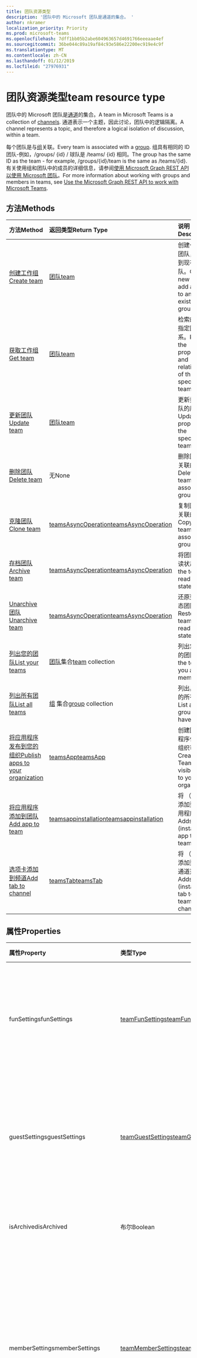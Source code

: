 ```yaml
---
title: 团队资源类型
description: '团队中的 Microsoft 团队是通道的集合。 '
author: nkramer
localization_priority: Priority
ms.prod: microsoft-teams
ms.openlocfilehash: 7dff1bb05b2abe604963657d4691766eeeaae4ef
ms.sourcegitcommit: 36be044c89a19af84c93e586e22200ec919e4c9f
ms.translationtype: MT
ms.contentlocale: zh-CN
ms.lasthandoff: 01/12/2019
ms.locfileid: "27976931"
---
```

# <a name="team-resource-type"></a><span data-ttu-id="baefa-103">团队资源类型</span><span class="sxs-lookup"><span data-stu-id="baefa-103">team resource type</span></span>



<span data-ttu-id="baefa-104">团队中的 Microsoft 团队是[通道](channel.md)的集合。</span><span class="sxs-lookup"><span data-stu-id="baefa-104">A team in Microsoft Teams is a collection of [channels](channel.md).</span></span> <span data-ttu-id="baefa-105">通道表示一个主题，因此讨论，团队中的逻辑隔离。</span><span class="sxs-lookup"><span data-stu-id="baefa-105">A channel represents a topic, and therefore a logical isolation of discussion, within a team.</span></span>

<span data-ttu-id="baefa-106">每个团队是与[组](../resources/group.md)关联。</span><span class="sxs-lookup"><span data-stu-id="baefa-106">Every team is associated with a [group](../resources/group.md).</span></span>
<span data-ttu-id="baefa-107">组具有相同的 ID 团队-例如，/groups/ {id} / 球队是 /teams/ {id} 相同。</span><span class="sxs-lookup"><span data-stu-id="baefa-107">The group has the same ID as the team - for example, /groups/{id}/team is the same as /teams/{id}.</span></span>
<span data-ttu-id="baefa-108">有关使用组和团队中的成员的详细信息，请参阅[使用 Microsoft Graph REST API 以使用 Microsoft 团队](teams-api-overview.md)。</span><span class="sxs-lookup"><span data-stu-id="baefa-108">For more information about working with groups and members in teams, see [Use the Microsoft Graph REST API to work with Microsoft Teams](teams-api-overview.md).</span></span>

## <a name="methods"></a><span data-ttu-id="baefa-109">方法</span><span class="sxs-lookup"><span data-stu-id="baefa-109">Methods</span></span>

| <span data-ttu-id="baefa-110">方法</span><span class="sxs-lookup"><span data-stu-id="baefa-110">Method</span></span>       | <span data-ttu-id="baefa-111">返回类型</span><span class="sxs-lookup"><span data-stu-id="baefa-111">Return Type</span></span>  |<span data-ttu-id="baefa-112">说明</span><span class="sxs-lookup"><span data-stu-id="baefa-112">Description</span></span>|
|:---------------|:--------|:----------|
|[<span data-ttu-id="baefa-113">创建工作组</span><span class="sxs-lookup"><span data-stu-id="baefa-113">Create team</span></span>](../api/team-put-teams.md) | [<span data-ttu-id="baefa-114">团队</span><span class="sxs-lookup"><span data-stu-id="baefa-114">team</span></span>](team.md) | <span data-ttu-id="baefa-115">创建一个新的团队，或添加到现有组的团队。</span><span class="sxs-lookup"><span data-stu-id="baefa-115">Create a new team, or add a team to an existing group.</span></span>|
|[<span data-ttu-id="baefa-116">获取工作组</span><span class="sxs-lookup"><span data-stu-id="baefa-116">Get team</span></span>](../api/team-get.md) | [<span data-ttu-id="baefa-117">团队</span><span class="sxs-lookup"><span data-stu-id="baefa-117">team</span></span>](team.md) | <span data-ttu-id="baefa-118">检索的属性和指定团队的关系。</span><span class="sxs-lookup"><span data-stu-id="baefa-118">Retrieve the properties and relationships of the specified team.</span></span>|
|[<span data-ttu-id="baefa-119">更新团队</span><span class="sxs-lookup"><span data-stu-id="baefa-119">Update team</span></span>](../api/team-update.md) | [<span data-ttu-id="baefa-120">团队</span><span class="sxs-lookup"><span data-stu-id="baefa-120">team</span></span>](team.md) |<span data-ttu-id="baefa-121">更新指定的团队的属性。</span><span class="sxs-lookup"><span data-stu-id="baefa-121">Update the properties of the specified team.</span></span> |
|[<span data-ttu-id="baefa-122">删除团队</span><span class="sxs-lookup"><span data-stu-id="baefa-122">Delete team</span></span>](/graph/api/group-delete?view=graph-rest-1.0) | <span data-ttu-id="baefa-123">无</span><span class="sxs-lookup"><span data-stu-id="baefa-123">None</span></span> |<span data-ttu-id="baefa-124">删除团队和其关联的组。</span><span class="sxs-lookup"><span data-stu-id="baefa-124">Delete the team and its associated group.</span></span> |
|[<span data-ttu-id="baefa-125">克隆团队</span><span class="sxs-lookup"><span data-stu-id="baefa-125">Clone team</span></span>](../api/team-clone.md) | [<span data-ttu-id="baefa-126">teamsAsyncOperation</span><span class="sxs-lookup"><span data-stu-id="baefa-126">teamsAsyncOperation</span></span>](../resources/teamsasyncoperation.md) |<span data-ttu-id="baefa-127">复制团队和其关联的组。</span><span class="sxs-lookup"><span data-stu-id="baefa-127">Copy the team and its associated group.</span></span> |
|[<span data-ttu-id="baefa-128">存档团队</span><span class="sxs-lookup"><span data-stu-id="baefa-128">Archive team</span></span>](../api/team-archive.md) | [<span data-ttu-id="baefa-129">teamsAsyncOperation</span><span class="sxs-lookup"><span data-stu-id="baefa-129">teamsAsyncOperation</span></span>](../resources/teamsasyncoperation.md) |<span data-ttu-id="baefa-130">将团队放在只读状态。</span><span class="sxs-lookup"><span data-stu-id="baefa-130">Put the team in a read-only state.</span></span> |
|[<span data-ttu-id="baefa-131">Unarchive 团队</span><span class="sxs-lookup"><span data-stu-id="baefa-131">Unarchive team</span></span>](../api/team-unarchive.md) | [<span data-ttu-id="baefa-132">teamsAsyncOperation</span><span class="sxs-lookup"><span data-stu-id="baefa-132">teamsAsyncOperation</span></span>](../resources/teamsasyncoperation.md) |<span data-ttu-id="baefa-133">还原到读写状态团队。</span><span class="sxs-lookup"><span data-stu-id="baefa-133">Restore the team to a read-write state.</span></span> |
|[<span data-ttu-id="baefa-134">列出您的团队</span><span class="sxs-lookup"><span data-stu-id="baefa-134">List your teams</span></span>](../api/user-list-joinedteams.md) | <span data-ttu-id="baefa-135">[团队](team.md)集合</span><span class="sxs-lookup"><span data-stu-id="baefa-135">[team](team.md) collection</span></span> | <span data-ttu-id="baefa-136">列出您是成员的团队。</span><span class="sxs-lookup"><span data-stu-id="baefa-136">List the teams you are a member of.</span></span> |
|[<span data-ttu-id="baefa-137">列出所有团队</span><span class="sxs-lookup"><span data-stu-id="baefa-137">List all teams</span></span>](/graph/teams-list-all-teams) | <span data-ttu-id="baefa-138">[组](group.md) 集合</span><span class="sxs-lookup"><span data-stu-id="baefa-138">[group](group.md) collection</span></span> | <span data-ttu-id="baefa-139">列出具有团队的所有组。</span><span class="sxs-lookup"><span data-stu-id="baefa-139">List all groups that have teams.</span></span> |
|[<span data-ttu-id="baefa-140">将应用程序发布到您的组织</span><span class="sxs-lookup"><span data-stu-id="baefa-140">Publish apps to your organization</span></span>](../resources/teamsapp.md)| [<span data-ttu-id="baefa-141">teamsApp</span><span class="sxs-lookup"><span data-stu-id="baefa-141">teamsApp</span></span>](../resources/teamsapp.md) | <span data-ttu-id="baefa-142">创建团队应用程序仅对您的组织可见。</span><span class="sxs-lookup"><span data-stu-id="baefa-142">Create Teams apps visible only to your organization.</span></span> |
|[<span data-ttu-id="baefa-143">将应用程序添加到团队</span><span class="sxs-lookup"><span data-stu-id="baefa-143">Add app to team</span></span>](../api/teamsappinstallation-add.md) | [<span data-ttu-id="baefa-144">teamsappinstallation</span><span class="sxs-lookup"><span data-stu-id="baefa-144">teamsappinstallation</span></span>](teamsappinstallation.md) | <span data-ttu-id="baefa-145">将 （安装） 添加到团队应用程序。</span><span class="sxs-lookup"><span data-stu-id="baefa-145">Adds (installs) an app to a team.</span></span>|
|[<span data-ttu-id="baefa-146">选项卡添加到频道</span><span class="sxs-lookup"><span data-stu-id="baefa-146">Add tab to channel</span></span>](../api/teamstab-add.md) | [<span data-ttu-id="baefa-147">teamsTab</span><span class="sxs-lookup"><span data-stu-id="baefa-147">teamsTab</span></span>](../resources/teamstab.md) | <span data-ttu-id="baefa-148">将 （安装） 添加到团队的通道选项卡。</span><span class="sxs-lookup"><span data-stu-id="baefa-148">Adds (installs) a tab to a team's channel.</span></span>|

## <a name="properties"></a><span data-ttu-id="baefa-149">属性</span><span class="sxs-lookup"><span data-stu-id="baefa-149">Properties</span></span>

| <span data-ttu-id="baefa-150">属性</span><span class="sxs-lookup"><span data-stu-id="baefa-150">Property</span></span> | <span data-ttu-id="baefa-151">类型</span><span class="sxs-lookup"><span data-stu-id="baefa-151">Type</span></span>   | <span data-ttu-id="baefa-152">说明</span><span class="sxs-lookup"><span data-stu-id="baefa-152">Description</span></span> |
|:---------------|:--------|:----------|
|<span data-ttu-id="baefa-153">funSettings</span><span class="sxs-lookup"><span data-stu-id="baefa-153">funSettings</span></span>|[<span data-ttu-id="baefa-154">teamFunSettings</span><span class="sxs-lookup"><span data-stu-id="baefa-154">teamFunSettings</span></span>](teamfunsettings.md) |<span data-ttu-id="baefa-155">要配置的团队中的使用 Giphy、 memes 和标签的设置。</span><span class="sxs-lookup"><span data-stu-id="baefa-155">Settings to configure use of Giphy, memes, and stickers in the team.</span></span>|
|<span data-ttu-id="baefa-156">guestSettings</span><span class="sxs-lookup"><span data-stu-id="baefa-156">guestSettings</span></span>|[<span data-ttu-id="baefa-157">teamGuestSettings</span><span class="sxs-lookup"><span data-stu-id="baefa-157">teamGuestSettings</span></span>](teamguestsettings.md) |<span data-ttu-id="baefa-158">要配置的是否来宾可以创建、 更新或删除通道团队中的设置。</span><span class="sxs-lookup"><span data-stu-id="baefa-158">Settings to configure whether guests can create, update, or delete channels in the team.</span></span>|
|<span data-ttu-id="baefa-159">isArchived</span><span class="sxs-lookup"><span data-stu-id="baefa-159">isArchived</span></span>|<span data-ttu-id="baefa-160">布尔</span><span class="sxs-lookup"><span data-stu-id="baefa-160">Boolean</span></span>|<span data-ttu-id="baefa-161">此团队是否处于只读模式。</span><span class="sxs-lookup"><span data-stu-id="baefa-161">Whether this team is in read-only mode.</span></span> |
|<span data-ttu-id="baefa-162">memberSettings</span><span class="sxs-lookup"><span data-stu-id="baefa-162">memberSettings</span></span>|[<span data-ttu-id="baefa-163">teamMemberSettings</span><span class="sxs-lookup"><span data-stu-id="baefa-163">teamMemberSettings</span></span>](teammembersettings.md) |<span data-ttu-id="baefa-164">例如，要配置的成员可以执行某些操作时，是否设置创建通道，并将自动程序，添加团队中。</span><span class="sxs-lookup"><span data-stu-id="baefa-164">Settings to configure whether members can perform certain actions, for example, create channels and add bots, in the team.</span></span>|
|<span data-ttu-id="baefa-165">messagingSettings</span><span class="sxs-lookup"><span data-stu-id="baefa-165">messagingSettings</span></span>|[<span data-ttu-id="baefa-166">teamMessagingSettings</span><span class="sxs-lookup"><span data-stu-id="baefa-166">teamMessagingSettings</span></span>](teammessagingsettings.md) |<span data-ttu-id="baefa-167">要配置的消息设置和团队中的提及。</span><span class="sxs-lookup"><span data-stu-id="baefa-167">Settings to configure messaging and mentions in the team.</span></span>|
|<span data-ttu-id="baefa-168">WebUrl</span><span class="sxs-lookup"><span data-stu-id="baefa-168">webUrl</span></span>|<span data-ttu-id="baefa-169">字符串 （只读）</span><span class="sxs-lookup"><span data-stu-id="baefa-169">string (readonly)</span></span> | <span data-ttu-id="baefa-170">将转到 Microsoft 团队客户端中的团队超链接。</span><span class="sxs-lookup"><span data-stu-id="baefa-170">A hyperlink that will go to the team in the Microsoft Teams client.</span></span> <span data-ttu-id="baefa-171">这是当您右键单击在客户端中的 Microsoft 团队团队，然后选择**获取团队链接**获取的 URL。</span><span class="sxs-lookup"><span data-stu-id="baefa-171">This is the URL that you get when you right-click a team in the Microsoft Teams client and select **Get link to team**.</span></span> <span data-ttu-id="baefa-172">此 URL 应是视为不透明 blob，并且未分列。</span><span class="sxs-lookup"><span data-stu-id="baefa-172">This URL should be treated as an opaque blob, and not parsed.</span></span> |

## <a name="relationships"></a><span data-ttu-id="baefa-173">Relationships</span><span class="sxs-lookup"><span data-stu-id="baefa-173">Relationships</span></span>

| <span data-ttu-id="baefa-174">关系</span><span class="sxs-lookup"><span data-stu-id="baefa-174">Relationship</span></span> | <span data-ttu-id="baefa-175">类型</span><span class="sxs-lookup"><span data-stu-id="baefa-175">Type</span></span>   | <span data-ttu-id="baefa-176">说明</span><span class="sxs-lookup"><span data-stu-id="baefa-176">Description</span></span> |
|:---------------|:--------|:----------|
|<span data-ttu-id="baefa-177">通道</span><span class="sxs-lookup"><span data-stu-id="baefa-177">channels</span></span>|<span data-ttu-id="baefa-178">[通道](channel.md)集合</span><span class="sxs-lookup"><span data-stu-id="baefa-178">[channel](channel.md) collection</span></span>|<span data-ttu-id="baefa-179">通道邮件与团队关联的集合。</span><span class="sxs-lookup"><span data-stu-id="baefa-179">The collection of channels & messages associated with the team.</span></span>|
|<span data-ttu-id="baefa-180">installedApps</span><span class="sxs-lookup"><span data-stu-id="baefa-180">installedApps</span></span>|<span data-ttu-id="baefa-181">[teamsAppInstallation](teamsappinstallation.md)集合</span><span class="sxs-lookup"><span data-stu-id="baefa-181">[teamsAppInstallation](teamsappinstallation.md) collection</span></span>|<span data-ttu-id="baefa-182">此团队中安装应用程序。</span><span class="sxs-lookup"><span data-stu-id="baefa-182">The apps installed in this team.</span></span>|

## <a name="json-representation"></a><span data-ttu-id="baefa-183">JSON 表示形式</span><span class="sxs-lookup"><span data-stu-id="baefa-183">JSON representation</span></span>

<span data-ttu-id="baefa-184">下面是资源的 JSON 表示形式。</span><span class="sxs-lookup"><span data-stu-id="baefa-184">The following is a JSON representation of the resource.</span></span>

<!-- {
  "blockType": "resource",
  "@odata.type": "microsoft.graph.team",
  "baseType": "microsoft.graph.entity"
}-->

```json
{  
  "guestSettings": {"@odata.type": "microsoft.graph.teamGuestSettings"},
  "memberSettings": {"@odata.type": "microsoft.graph.teamMemberSettings"},
  "messagingSettings": {"@odata.type": "microsoft.graph.teamMessagingSettings"},
  "funSettings": {"@odata.type": "microsoft.graph.teamFunSettings"},
  "isArchived": false,
  "webUrl": "https://...longUrl..."
}

```

<!-- uuid: 8fcb5dbc-d5aa-4681-8e31-b001d5168d79
2015-10-25 14:57:30 UTC -->
<!-- {
  "type": "#page.annotation",
  "description": "team resource",
  "keywords": "",
  "section": "documentation",
  "tocPath": ""
}-->

## <a name="see-also"></a><span data-ttu-id="baefa-185">另请参阅</span><span class="sxs-lookup"><span data-stu-id="baefa-185">See Also</span></span>
- [<span data-ttu-id="baefa-186">与团队创建组</span><span class="sxs-lookup"><span data-stu-id="baefa-186">Creating a group with a team</span></span>](/graph/teams-create-group-and-team)
- [<span data-ttu-id="baefa-187">使用团队 Api</span><span class="sxs-lookup"><span data-stu-id="baefa-187">Using Teams APIs</span></span>](teams-api-overview.md)
